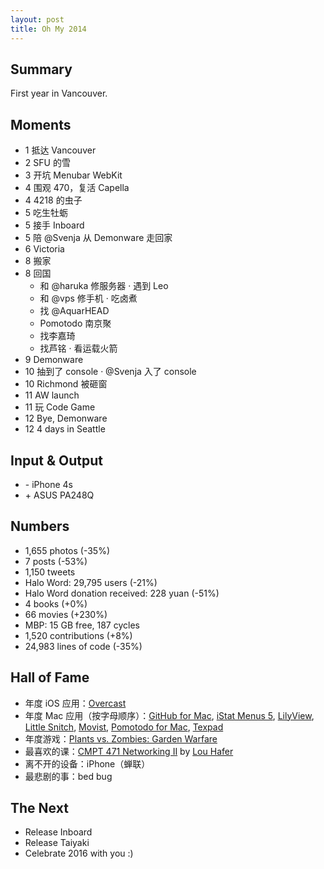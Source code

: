 ```yaml
---
layout: post
title: Oh My 2014
---
```


## Summary

First year in Vancouver.

<!-- more -->

## Moments

<ul class="moments">
<li><span class="month">1</span> 抵达 Vancouver</li>
<li><span class="month">2</span> SFU 的雪</li>
<li><span class="month">3</span> 开坑 Menubar WebKit</li>
<li><span class="month">4</span> 围观 470，复活 Capella</li>
<li><span class="month">4</span> 4218 的虫子</li>
<li><span class="month">5</span> 吃生牡蛎</li>
<li><span class="month">5</span> 接手 Inboard</li>
<li><span class="month">5</span> 陪 @Svenja 从 Demonware 走回家</li>
<li><span class="month">6</span> Victoria</li>
<li><span class="month">8</span> 搬家</li>
<li><span class="month">8</span> 回国
    <ul>
        <li>和 @haruka 修服务器 · 遇到 Leo</li>
        <li>和 @vps 修手机 · 吃卤煮</li>
        <li>找 @AquarHEAD</li>
        <li>Pomotodo 南京聚</li>
        <li>找李嘉琦</li>
        <li>找芦铭 · 看运载火箭</li>
    </ul>
</li>
<li><span class="month">9</span> Demonware</li>
<li><span class="month">10</span> 抽到了 console · @Svenja 入了 console</li>
<li><span class="month">10</span> Richmond 被砸窗</li>
<li><span class="month">11</span> AW launch</li>
<li><span class="month">11</span> 玩 Code Game</li>
<li><span class="month">12</span> Bye, Demonware</li>
<li><span class="month">12</span> 4 days in Seattle</li>
</ul>

## Input & Output

<ul class="io">
<li>- iPhone 4s</li>
<li>+ ASUS PA248Q</li>
</ul>

## Numbers

* 1,655 photos (-35%)
* 7 posts (-53%)  <!-- Xhacker’s Base 7 -->
* 1,150 tweets
* Halo Word: 29,795 users (-21%)
* Halo Word donation received: 228 yuan (-51%)
* 4 books (+0%)
* 66 movies (+230%)
* MBP: 15 GB free, 187 cycles
* 1,520 contributions (+8%) <!-- 1376 (GitHub) + 144 (Demonware) -->
* 24,983 lines of code (-35%) <!-- added - removed -->

## Hall of Fame

* 年度 iOS 应用：[Overcast](https://overcast.fm)
* 年度 Mac 应用（按字母顺序）：[GitHub for Mac](https://mac.github.com), [iStat Menus 5](http://bjango.com/mac/istatmenus/), [LilyView](http://lilyviewapp.com), [Little Snitch](http://www.obdev.at/littlesnitch), [Movist](https://itunes.apple.com/us/app/movist/id461788075?mt=12), [Pomotodo for Mac](https://pomotodo.com/apps), [Texpad](https://www.texpadapp.com)
* 年度游戏：[Plants vs. Zombies: Garden Warfare](http://www.pvzgardenwarfare.com)
* 最喜欢的课：[CMPT 471 Networking II](http://www.cs.sfu.ca/CourseCentral/471/lou/) by [Lou Hafer](http://www.sfu.ca/computing/people/faculty/louhafer.html)
* 离不开的设备：iPhone（蝉联）
* 最悲剧的事：bed bug

## The Next

* Release Inboard
* Release Taiyaki
* Celebrate 2016 with you :)

<!-- 统计于 12.31 20:00 PST -->

